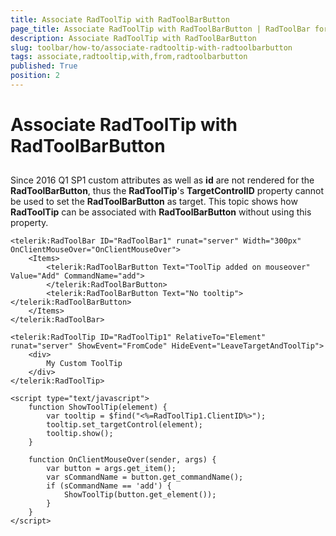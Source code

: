 ```yaml
---
title: Associate RadToolTip with RadToolBarButton
page_title: Associate RadToolTip with RadToolBarButton | RadToolBar for ASP.NET AJAX Documentation
description: Associate RadToolTip with RadToolBarButton
slug: toolbar/how-to/associate-radtooltip-with-radtoolbarbutton
tags: associate,radtooltip,with,from,radtoolbarbutton
published: True
position: 2
---
```


# Associate RadToolTip with RadToolBarButton

## 

Since 2016 Q1 SP1 custom attributes as well as **id** are not rendered for the **RadToolBarButton**, thus the **RadToolTip**'s **TargetControlID** property cannot be used to set the **RadToolBarButton** as target. This topic shows how **RadToolTip** can be associated with **RadToolBarButton** without using this property.


````ASPNET
<telerik:RadToolBar ID="RadToolBar1" runat="server" Width="300px" OnClientMouseOver="OnClientMouseOver">
	<Items>
		<telerik:RadToolBarButton Text="ToolTip added on mouseover" Value="Add" CommandName="add">
		</telerik:RadToolBarButton>
		<telerik:RadToolBarButton Text="No tooltip"></telerik:RadToolBarButton>
	</Items>
</telerik:RadToolBar>

<telerik:RadToolTip ID="RadToolTip1" RelativeTo="Element" runat="server" ShowEvent="FromCode" HideEvent="LeaveTargetAndToolTip">
	<div>
		My Custom ToolTip
	</div>
</telerik:RadToolTip>

<script type="text/javascript">
	function ShowToolTip(element) {
		var tooltip = $find("<%=RadToolTip1.ClientID%>");
		tooltip.set_targetControl(element);
		tooltip.show();
	}

	function OnClientMouseOver(sender, args) {
		var button = args.get_item();
		var sCommandName = button.get_commandName();
		if (sCommandName == 'add') {
			ShowToolTip(button.get_element());
		}
	}
</script>
````

